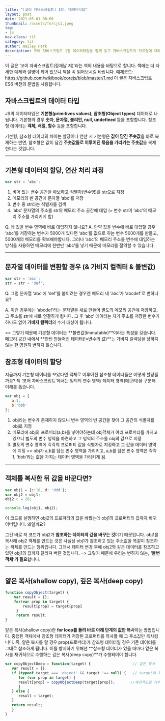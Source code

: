 ```yaml
---
title: "[코어 자바스크립트] 1장: 데이터타입"
layout: post
date: 2021-05-01 08:00
thumbnail: /assets/fe/cjs1.jpeg
tag:
- js
nav-class: til
category: til
author: Hailey Park
description: 코어 자바스크립트 1장 데이터타입을 함께 읽고 자바스크립트의 자료형에 대해 배우다.
---
```


 이 글은 ‘코어 자바스크립트(정재남 저)’라는 책의 내용을 바탕으로 합니다.
 책에는 더 자세한 예제와 설명이 되어 있으니 책을 꼭 읽어보시길 바랍니다.
 예제코드: https://github.com/wikibook/corejs/blob/master/1.md
 이 글은 자바스크립트 ES6 버전의 문법을 사용합니다.

## 자바스크립트의 데이터 타입

JS의 데이터타입은 **기본형(primitives values), 참조형(Object types)** 데이터로 나뉩니다. 기본형의 경우 **숫자, 문자열, 불리언, null, undefined** 등을 포함합니다. 참조형 데이터는 **객체, 배열, 함수** 등을 포함합니다.

기본형, 참조형 데이터의 차이는 할당이나 연산 시 기본형은 **값이 담긴 주솟값**을 바로 복제하는 반면, 참조형은 값이 담긴 **주솟값들로 이루어진 묶음을 가리키는 주솟값**을 복제한다는 것입니다.

---------------------------------------

## 기본형 데이터의 할당, 연산 처리 과정
```javascript
var str = ‘abc’;
```
1. 비어 있는 변수 공간을 확보하고 식별자(변수명)를 str으로 지정
2. 메모리의 빈 공간에 문자열 ‘abc’를 저장
3. 변수 중 str라는 식별자를 검색
4. ‘abc’ 문자열의 주소를 str의 메모리 주소 공간에 대입 (= 변수 str이 ‘abc’의 메모리 주소를 가리키게 함)

Q. 왜 값을 변수 영역에 바로 대입하지 않나요?
A. 만약 값을 변수에 바로 대입할 경우 ‘abc’를 저장하는 변수가 5000개 있다면 ‘abc’를 값으로 하는 변수 5000개를 만들고, 5000개의 메모리를 확보해야합니다. 그러나 ‘abc’의 메모리 주소를 변수에 대입하는 방식을 사용하면 메모리에 한번만 ‘abc’를 넣기 때문에 메모리를 절약할 수 있습니다.

---------------------------------------

## 문자열 데이터를 변환할 경우 (& 가비지 컬렉터 & 불변값)
```javascript
var str = 'abc';
str = str + 'def';
```
Q. 그럼 문자열 ‘abc’에 ‘def’를 붙이려는 경우엔 메모리 내 ‘abc’가 ‘abcdef’로 변하나요?

A. 이런 경우에는 ‘abcdef’라는 문자열을 새로 만들어 별도의 메모리 공간에 저장하고, 그 주소를 str에 새로 연결하게 됩니다. 그 후 ‘abc’ 데이터는 자기 주소를 저장한 변수가 하나도 없어 **가비지 컬렉터**의 수거 대상이 됩니다.

=> 그렇기 때문에 기본형 데이터는 **불변값(Immutable)**이라는 특성을 갖습니다. 메모리 공간 내에서 **한번 만들어진 데이터(!=변수의 값)**는 가비지 컬렉팅을 당하지 않는 한 영원히 변하지 않습니다.

## 참조형 데이터의 할당

지금까지 기본형 데이터를 보았다면 객체로 이루어진 참조형 데이터들은 어떻게 할당될까요? 책 ‘코어 자바스크립트’에서는 임의의 변수 영역/ 데이터 영역(메모리)을 구분해 이해를 돕습니다.

```javascript
var obj = {
   a:1,
   b:'bbb'
};
```
1. obj라는 변수가 존재하지 않으니 변수 영역의 빈 공간을 찾아 그 공간의 식별자를 obj로 지정
2. 메모리에 obj의 프로퍼티(a,b)를 넣어야하는데 obj객체가 여러 프로퍼티를 가지고 있으니 별도의 변수 영역을 마련하고 그 영역의 주소를 obj의 값으로 지정
3. 별도의 변수 영역에 각각의 프로퍼티 값을 식별자로 지정하고 그 값을 데이터 영역에 지정
=> obj가 a,b를 담는 변수 영역을 가리키고, a,b를 담은 변수 영역은 각각 1, ‘bbb’라는 값을 가지는 데이터 영역을 가리키게 됨.

---------------------------------------

## 객체를 복사한 뒤 값을 바꾼다면?

```javascript
var obj1 = {c:10, d: 'ddd'};
var obj2 = obj1;
obj2.c = 20;

console.log(obj1, obj2); 
````
이 코드를 실행하면 obj2의 프로퍼티의 값을 바꿨는데 obj1의 프로퍼티의 값까지 바뀌어버립니다. 왜일까요?

그건 바로 저 코드가 obj2가 **참조하는 데이터의 값을 바꾸는 것**이기 때문입니다. obj1를 복사해 obj2 객체를 만드는 것은 사실상 obj1가 참조하고 있는 주소값을 똑같이 참조하는 객체를 만드는 행위입니다. 그래서 데이터 변경 후에 obj2와 같은 데이터를 참조하고 있던 obj1의 값까지 달라져 버린 것입니다.
=> 그렇기 때문에 우리는 변하지 않는, **‘불변 객체‘가 필요**합니다.

---------------------------------------

## 얕은 복사(shallow copy), 깊은 복사(deep copy)
```javascript
function copyObject(target) {
	var result = {};
	for(var prop in target) {
		result[prop] = target[prop]
     }
     return result;
}
```
얕은 복사(shallow copy)란 **for loop를 돌려 바로 아래 단계의 값만 복사**하는 방법입니다. 중첩된 객체에서 참조형 데이터가 저장된 프로퍼티를 복사할 때 그 주소값만 복사됩니다. 즉, 얕은 복사를 할 경우 prop(프로퍼티)가 참조형 데이터일 경우 기존 데이터를 그대로 참조하게 됩니다. 이를 방지하기 위해선 **참조형 데이터가 있을 때마다 얕은 복사를 재귀적으로 수행하는 깊은 복사(deep copy)**가 수행되어야 합니다.

```javascript
var copyObjectDeep = function(target) {                   // 깊은 복사
   var result = {};
   if (typeof target === 'object' && target !== null) {   // target이 객체인 경우
      for (var prop in target) {
      result[prop] = copyObjectDeep(target[prop]);       //재귀적으로 카피
      }
   } else {
      result = target;
   }
   return result;
   }
}            
```